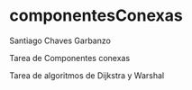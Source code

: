 # componentesConexas
Santiago Chaves Garbanzo

Tarea de Componentes conexas

Tarea de algoritmos de Dijkstra y Warshal
